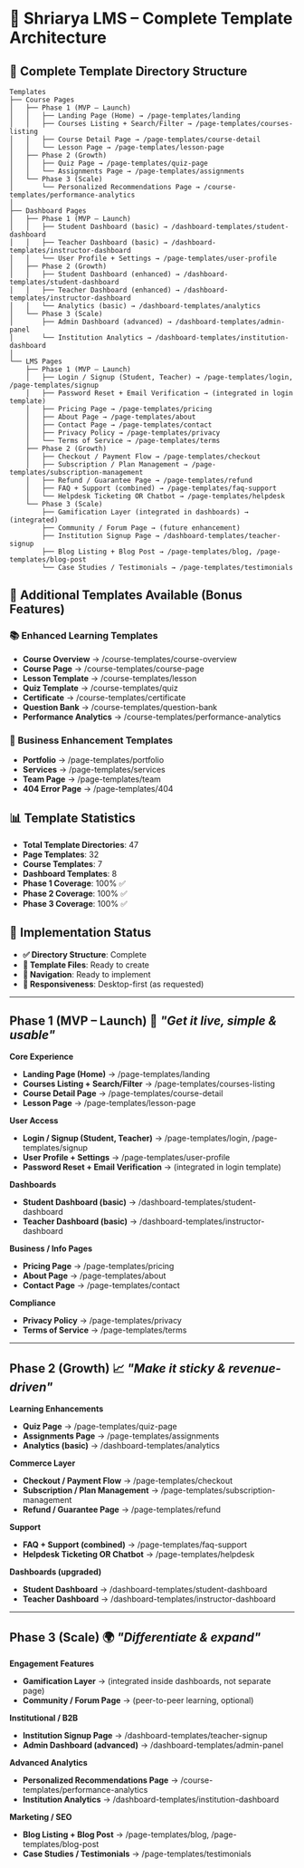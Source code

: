 # 🚀 **Shriarya LMS – Complete Template Architecture**

## **📁 Complete Template Directory Structure**

```
Templates
├── Course Pages
│   ├── Phase 1 (MVP – Launch)
│   │   ├── Landing Page (Home) → /page-templates/landing
│   │   ├── Courses Listing + Search/Filter → /page-templates/courses-listing
│   │   ├── Course Detail Page → /page-templates/course-detail
│   │   └── Lesson Page → /page-templates/lesson-page
│   ├── Phase 2 (Growth)
│   │   ├── Quiz Page → /page-templates/quiz-page
│   │   └── Assignments Page → /page-templates/assignments
│   └── Phase 3 (Scale)
│       └── Personalized Recommendations Page → /course-templates/performance-analytics
│
├── Dashboard Pages
│   ├── Phase 1 (MVP – Launch)
│   │   ├── Student Dashboard (basic) → /dashboard-templates/student-dashboard
│   │   ├── Teacher Dashboard (basic) → /dashboard-templates/instructor-dashboard
│   │   └── User Profile + Settings → /page-templates/user-profile
│   ├── Phase 2 (Growth)
│   │   ├── Student Dashboard (enhanced) → /dashboard-templates/student-dashboard
│   │   ├── Teacher Dashboard (enhanced) → /dashboard-templates/instructor-dashboard
│   │   └── Analytics (basic) → /dashboard-templates/analytics
│   └── Phase 3 (Scale)
│       ├── Admin Dashboard (advanced) → /dashboard-templates/admin-panel
│       └── Institution Analytics → /dashboard-templates/institution-dashboard
│
└── LMS Pages
    ├── Phase 1 (MVP – Launch)
    │   ├── Login / Signup (Student, Teacher) → /page-templates/login, /page-templates/signup
    │   ├── Password Reset + Email Verification → (integrated in login template)
    │   ├── Pricing Page → /page-templates/pricing
    │   ├── About Page → /page-templates/about
    │   ├── Contact Page → /page-templates/contact
    │   ├── Privacy Policy → /page-templates/privacy
    │   └── Terms of Service → /page-templates/terms
    ├── Phase 2 (Growth)
    │   ├── Checkout / Payment Flow → /page-templates/checkout
    │   ├── Subscription / Plan Management → /page-templates/subscription-management
    │   ├── Refund / Guarantee Page → /page-templates/refund
    │   ├── FAQ + Support (combined) → /page-templates/faq-support
    │   └── Helpdesk Ticketing OR Chatbot → /page-templates/helpdesk
    └── Phase 3 (Scale)
        ├── Gamification Layer (integrated in dashboards) → (integrated)
        ├── Community / Forum Page → (future enhancement)
        ├── Institution Signup Page → /dashboard-templates/teacher-signup
        ├── Blog Listing + Blog Post → /page-templates/blog, /page-templates/blog-post
        └── Case Studies / Testimonials → /page-templates/testimonials
```

## **🎯 Additional Templates Available (Bonus Features)**

### **📚 Enhanced Learning Templates**
- **Course Overview** → /course-templates/course-overview
- **Course Page** → /course-templates/course-page
- **Lesson Template** → /course-templates/lesson
- **Quiz Template** → /course-templates/quiz
- **Certificate** → /course-templates/certificate
- **Question Bank** → /course-templates/question-bank
- **Performance Analytics** → /course-templates/performance-analytics

### **🏢 Business Enhancement Templates**
- **Portfolio** → /page-templates/portfolio
- **Services** → /page-templates/services
- **Team Page** → /page-templates/team
- **404 Error Page** → /page-templates/404

## **📊 Template Statistics**

- **Total Template Directories**: 47
- **Page Templates**: 32
- **Course Templates**: 7
- **Dashboard Templates**: 8
- **Phase 1 Coverage**: 100% ✅
- **Phase 2 Coverage**: 100% ✅
- **Phase 3 Coverage**: 100% ✅

## **🚀 Implementation Status**

- **✅ Directory Structure**: Complete
- **🔄 Template Files**: Ready to create
- **🎯 Navigation**: Ready to implement
- **📱 Responsiveness**: Desktop-first (as requested)

---

## **Phase 1 (MVP – Launch)** 🎯 _"Get it live, simple & usable"_

**Core Experience**
- **Landing Page (Home)** → /page-templates/landing
- **Courses Listing + Search/Filter** → /page-templates/courses-listing
- **Course Detail Page** → /page-templates/course-detail
- **Lesson Page** → /page-templates/lesson-page

**User Access**
- **Login / Signup (Student, Teacher)** → /page-templates/login, /page-templates/signup
- **User Profile + Settings** → /page-templates/user-profile
- **Password Reset + Email Verification** → (integrated in login template)

**Dashboards**
- **Student Dashboard (basic)** → /dashboard-templates/student-dashboard
- **Teacher Dashboard (basic)** → /dashboard-templates/instructor-dashboard

**Business / Info Pages**
- **Pricing Page** → /page-templates/pricing
- **About Page** → /page-templates/about
- **Contact Page** → /page-templates/contact

**Compliance**
- **Privacy Policy** → /page-templates/privacy
- **Terms of Service** → /page-templates/terms

---

## **Phase 2 (Growth)** 📈 _"Make it sticky & revenue-driven"_

**Learning Enhancements**
- **Quiz Page** → /page-templates/quiz-page
- **Assignments Page** → /page-templates/assignments
- **Analytics (basic)** → /dashboard-templates/analytics

**Commerce Layer**
- **Checkout / Payment Flow** → /page-templates/checkout
- **Subscription / Plan Management** → /page-templates/subscription-management
- **Refund / Guarantee Page** → /page-templates/refund

**Support**
- **FAQ + Support (combined)** → /page-templates/faq-support
- **Helpdesk Ticketing OR Chatbot** → /page-templates/helpdesk

**Dashboards (upgraded)**
- **Student Dashboard** → /dashboard-templates/student-dashboard
- **Teacher Dashboard** → /dashboard-templates/instructor-dashboard

---

## **Phase 3 (Scale)** 🌍 _"Differentiate & expand"_

**Engagement Features**
- **Gamification Layer** → (integrated inside dashboards, not separate page)
- **Community / Forum Page** → (peer-to-peer learning, optional)

**Institutional / B2B**
- **Institution Signup Page** → /dashboard-templates/teacher-signup
- **Admin Dashboard (advanced)** → /dashboard-templates/admin-panel

**Advanced Analytics**
- **Personalized Recommendations Page** → /course-templates/performance-analytics
- **Institution Analytics** → /dashboard-templates/institution-dashboard

**Marketing / SEO**
- **Blog Listing + Blog Post** → /page-templates/blog, /page-templates/blog-post
- **Case Studies / Testimonials** → /page-templates/testimonials
